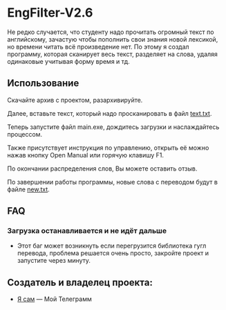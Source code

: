 # EngFilter-V2.6
Не редко случается, что студенту надо прочитать огромный текст по английскому, зачастую чтобы пополнить свои знания новой лексикой, но времени читать всё произведение нет. По этому я создал программу, которая сканирует весь текст, разделяет на слова, удаляя одинаковые учитывая форму время и тд.

## Использование
Скачайте архив с проектом, разархивируйте.

Далее, вставьте текст, который надо просканировать в файл [text.txt](./text.txt).

Теперь запустите файл main.exe, дождитесь загрузки и наслаждайтесь процессом.

Также присутствует инструкция по управлению, открыть её можно нажав кнопку Open Manual или горячую клавишу F1.

По окончании распределения слов, Вы можете оставить отзыв.

По завершении работы программы, новые слова с переводом будут в файле [new.txt](./new.txt).

## FAQ

### Загрузка останавливается и не идёт дальше
- Этот баг может возникнуть если перегрузится библиотека гугл перевода, проблема решается очень просто, закройте проект и запустите через минуту.

## Создатель и владелец проекта:

- [Я сам](https://t.me/timbrzm) — Мой Телеграмм